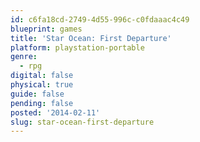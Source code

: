 ```yaml
---
id: c6fa18cd-2749-4d55-996c-c0fdaaac4c49
blueprint: games
title: 'Star Ocean: First Departure'
platform: playstation-portable
genre:
  - rpg
digital: false
physical: true
guide: false
pending: false
posted: '2014-02-11'
slug: star-ocean-first-departure
---
```

